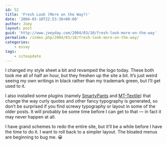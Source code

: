 ```yaml
---
id: 52
title: 'Fresh Look (More on the Way?)'
date: '2004-03-10T22:53:36+00:00'
author: Joey
layout: post
guid: 'http://www.joeyday.com/2004/03/10/fresh-look-more-on-the-way'
permalink: /index.php/2004/03/10/fresh-look-more-on-the-way/
categories:
    - essay
tags:
    - siteupdate
---
```


I changed my style sheet a bit and revamped the logo today. These both took me all of half an hour, but they freshen up the site a bit. It’s just weird seeing my own writings in black rather than my trademark green, but I’ll get used to it.

I also installed some plugins (namely [SmartyPants](http://daringfireball.net/projects/smartypants/) and [MT-Textile](http://bradchoate.com/mt-plugins/textile)) that change the way curly quotes and other fancy typography is generated, so don’t be surprised if you find screwy typography or layout in some of the older posts. It will probably be some time before I can get to that — in fact it may never happen at all.

I have grand schemes to redo the entire site, but it’ll be a while before I have the time to do it. I want to roll back to a simpler layout. The bloated menus are beginning to bug me. 😀